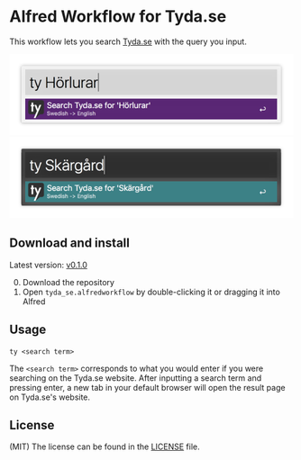 # Alfred Workflow for Tyda.se
This workflow lets you search [Tyda.se](http://tyda.se/) with the query you input. 

![Alfred interface with light theme](include/search-example-light.png)
![Alfred interface with dark theme](include/search-example-dark.png)

## Download and install
Latest version: [v0.1.0](https://github.com/simeg/alfred-workflow-tyda.se/archive/master.zip)

0. Download the repository
0. Open `tyda_se.alfredworkflow` by double-clicking it or dragging it into Alfred

## Usage
```
ty <search term>
```
The `<search term>` corresponds to what you would enter if you were searching on the Tyda.se website. After inputting a search term and pressing enter, a new tab in your default browser will open the result page on Tyda.se's website.

## License
(MIT) The license can be found in the [LICENSE](LICENSE.md) file.
